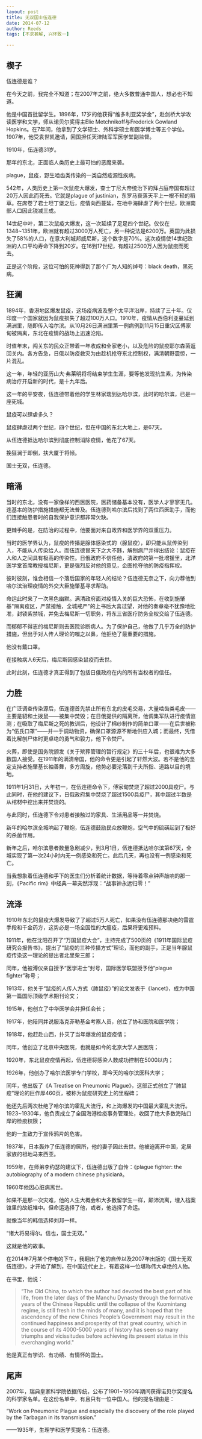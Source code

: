 ```yaml
---
layout: post
title: 无双国士伍连德
date: 2014-07-12
author: Reeds
tags: [不求甚解, 兴怀致一]

---
```


## 楔子

伍连德是谁？

在今天之前，我完全不知道；在2007年之前，绝大多数普通中国人，想必也不知道。

他是中国首批留学生。1896年，17岁的他获得“维多利亚奖学金”，赴剑桥大学攻读医学和文学，师从诺贝尔奖得主Elie Metchnikoff与Frederick Gowland Hopkins。在7年间，他拿到了文学硕士、外科学硕士和医学博士等五个学位。1907年，他受袁世凯邀请，回国担任天津陆军军医学堂副监督。

1910年，伍连德31岁。

那年的东北，正面临人类历史上最可怕的恶魔来袭。

plague，鼠疫，野生啮齿类传染的一类自然疫源性疾病。

542年，人类历史上第一次鼠疫大爆发，查士丁尼大帝统治下的拜占庭帝国有超过20万人因此而死去。它就是plague of justinian，东罗马衰落天平上一根不轻的稻草。在席卷了君士坦丁堡之后，疫情向西蔓延，在地中海肆虐了两个世纪，欧洲南部人口因此锐减三成。

14世纪中叶，第二次鼠疫大爆发，这一次延续了足足四个世纪。仅仅在1348~1351年，欧洲就有超过3000万人死亡，另一种说法是6200万。英国为此损失了58%的人口，在意大利城邦威尼斯，这个数字是70%。这次疫情使14世纪欧洲的人口平均寿命下降到20岁。在16到17世纪，有超过2500万人因为鼠疫而死去。

正是这个阶段，这位可怕的死神得到了那个广为人知的绰号：black death，黑死病。

## 狂澜

1894年，香港地区爆发鼠疫，这场疫病波及整个太平洋沿岸，持续了三十年。仅印度一个国家就因为鼠疫损失了超过100万人口。1910年，疫情从西伯利亚蔓延到满洲里，随即传入哈尔滨。从10月26日满洲里第一例病例到11月15日重灾区傅家甸被隔离，东北在疫情的战场上迅速沦陷。

时值年末，闯关东的民众正带着一年收成和全家老小，以及危险的鼠疫耶尔森菌返回关内。各方告急，日俄以防疫救灾为由趁机抢夺东北控制权，满清朝野震惊，一片混乱。

这一年，年轻的亚历山大·弗莱明将将结束学生生涯，要等他发现抗生素，为传染病治疗开启新的时代，是十九年后。

这一年的平安夜，伍连德带着他的学生林家瑞到达哈尔滨，此时的哈尔滨，已是一座死城。

鼠疫可以肆虐多久？

鼠疫肆虐过两个世纪，四个世纪，但在中国的东北大地上，是67天。

从伍连德抵达哈尔滨到彻底控制消除疫情，他花了67天。

挽狂澜于即倒，扶大厦于将倾。

国士无双，伍连德。

## 暗涌

当时的东北，没有一家像样的西医医院，医药储备基本没有，医学人才寥寥无几。连基本的防护措施措施都无法普及。伍连德到哈尔滨后找到了两位西医助手，而他们连接触患者时的自我保护意识都非常欠缺。

更棘手的是，在防治的过程中，他要面对来自政界和医学界的双重压力。

当时的医学界认为，鼠疫的传播是腺体感染式的（腺鼠疫），即只能从鼠传染到人，不能从人传染给人。而伍连德冒天下之大不韪，解刨病尸并得出结论：鼠疫在人和人之间具有极高的传染性。日俄政府不信任他，清政府的第一批增援里，北洋医学堂首席教授梅尼斯，更是强烈反对他的意见，企图抢夺他的防疫指挥权。

彼时彼刻，谁会相信一个落后国家的年轻人的结论？伍连德无奈之下，向力荐他到哈尔滨治理疫情的外交大臣施肇基寻求帮助。

命运此时来了一次黑色幽默。满清政府面对疫情入关的巨大恐怖，在收到施肇基"隔离疫区，严禁接触，全城戒严"的上书后大喜过望，对他的奏章毫不犹豫地批准，封锁紫禁城，并免去梅尼斯一切职务，将东三省医疗防务全权交给了伍连德。

而郁郁不得志的梅尼斯则去医院诊断病人。为了保护自己，他做了几乎万全的防护措施，但出于对人传人理论的嗤之以鼻，他拒绝了最重要的措施。

他没有戴口罩。

在接触病人6天后，梅尼斯因感染鼠疫而去世。

此时此刻，伍连德才真正得到了包括日俄政府在内的所有当权者的信任。

## 力胜

在广泛调查传染源后，伍连德首先禁止所有东北的皮毛交易，大量啮齿类毛皮——主要是貂和土拨鼠——被集中焚毁；在日俄提供的隔离所，他调集军队进行疫情监测；在吸取了梅尼斯之死的教训后，他设计了棉纱制作的简单口罩——在后世被称为“伍氏口罩”——并一手调动物资，确保口罩源源不断地供应入城；而最终，凭借着比解刨尸体时更卓绝的勇气和毅力，他下令焚尸。

火葬，即使是国务院颁发《关于殡葬管理的暂行规定》的三十年后，也很难为大多数国人接受。在1911年的满清帝国，他的命令更是引起了轩然大波。若不是他的坚定支持者施肇基长袖善舞，多方周旋，他势必要沦落到千夫所指、道路以目的境地。

1911年1月31日，大年初一，在伍连德命令下，傅家甸焚烧了超过2000具疫尸。与此同时，在他的建议下，日俄政府集中焚烧了超过1500具疫尸，其中超过半数是从棺材中挖出来并焚烧的。

与此同时，伍连德下令对患者接触过的家具、生活用品等一并焚烧。

新年的哈尔滨全城响起了鞭炮，伍连德鼓励民众放鞭炮，空气中的硫磺起到了极好的杀菌作用。

新年之后，哈尔滨患者数量急剧减少，到3月1日，伍连德抵达哈尔滨第67天，全城实现了第一次24小时内无一例感染和死亡。此后几天，再也没有一例感染和死亡。

当我想象着伍连德和手下的医生们分析着统计数据，等待着零点钟声敲响的那一刻，《Pacific rim》中经典一幕突然浮现：“战事钟永远归零！”

## 流泽

1910年东北的鼠疫大爆发导致了了超过5万人死亡，如果没有伍连德那决绝的雷霆手段和千金药方，这势必是一场全国性的大瘟疫，后果将更难预料。

1911年，他在沈阳召开了“万国鼠疫大会”，主持完成了500页的《1911年国际鼠疫研究会报告书》，提出了“鼠疫的三种传播方式”理论，而他的副手，正是当年腺鼠疫传染这一理论的提出者北里柴三郎；

同年，他被溥仪亲自授予“医学进士”封号，国际医学联盟授予他“plague fighter”称号；

1913年，他关于“鼠疫的人传人方式（肺鼠疫）”的论文发表于《lancet》，成为中国第一篇国际顶级学术期刊论文；

1915年，他创立了中华医学会并担任会长；

1917年，他陪同并说服洛克菲勒基金考察人员，创立了协和医院和医学院；

1918年，他赶赴山西，扑灭了当年爆发的鼠疫疫情；

同年，他创立了北京中央医院，也就是如今的北京大学人民医院；

1920年，东北鼠疫疫情再起，伍连德将感染人数成功控制在5000以内；

1926年，他创办了哈尔滨医学专门学校，即今天的哈尔滨医科大学；

同年，他出版了《A Treatise on Pneumonic Plague》，这部正式创立了“肺鼠疫”理论的巨作厚460页，被称为鼠疫研究史上的里程碑；

他还先后两次杜绝了哈尔滨的霍乱大流行，和上海爆发的中国最大霍乱大流行。1923~1930年，他负责成立了全国海港检疫事务管理处，收回了绝大多数海陆口岸的检疫权限；

他的一生致力于宣传鸦片的危害。 

1937年，日本轰炸了伍连德的居所，他的妻子因此去世。他被迫离开中国，定居家族的祖地马来西亚。

1959年，在师弟李约瑟的建议下，伍连德出版了自传：《plague fighter: the autobiography of a modern chinese physician》。

1960年他因心脏病离世。

如果不是那一次灾难，他的人生大概会和大多数留学生一样，颠沛流离，埋入档案馆里的故纸堆中。但命运选择了他，或者，他选择了命运。

就像当年的韩信选择刘邦一样。

“诸大将易得尔。信也，国士无双。”

这就是他的故事。

在2014年7月某个停电的下午，我翻出了他的自传以及2007年出版的《国士无双伍连德》，才开始了解到，在中国近代史上，有着这样一位堪称伟大卓绝的人物。

在书里，他说：

> “The Old China, to which the author had devoted the best part of his life, from the later days of the Manchu Dynasty through the formative years of the Chinese Republic until the collapse of the Kuomintang regime, is still fresh in the minds of many, and it is hoped that the ascendency of the new Chines People’s Government may result in the continued happiness and prosperity of that great country, which in the course of its 4000-5000 years of history has seen so many triumphs and vicissitudes before achieving its present status in this everchanging world."

他是真正有学识、有功绩、有情怀的国士。

## 尾声

2007年，瑞典皇家科学院依据传统，公布了1901~1950年期间获得诺贝尔奖提名的科学家名单。在这份名单中，有且只有一位中国人。他的提名理由是：

“Work on Pneumonic Plague and especially the discovery of the role played by the Tarbagan in its transmission.” 

——1935年，生理学和医学奖提名：伍连德。 
